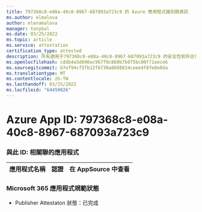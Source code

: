 ```yaml
---
title: 797368c8-e08a-40c8-8967-687093a723c9 的 Azure 應用程式識別碼資訊
ms.author: elmalova
author: elenamalova
manager: tonybal
ms.date: 03/25/2022
ms.topic: article
ms.service: attestation
certification_type: attested
description: 所有適用于797368c8-e08a-40c8-8967-687093a723c9 的安全性和符合性資訊資訊。
ms.openlocfilehash: cddb4a5d696ec967f9c860b7b075bc00f71eece6
ms.sourcegitcommit: b7ef94cf5fb12f6730a8688834ceee4f8fe8e0da
ms.translationtype: MT
ms.contentlocale: zh-TW
ms.lasthandoff: 03/25/2022
ms.locfileid: "64459026"
---
```

# <a name="azure-app-id-797368c8-e08a-40c8-8967-687093a723c9"></a>Azure App ID: 797368c8-e08a-40c8-8967-687093a723c9


### <a name="apps-associated-with-this-id"></a>與此 ID: 相關聯的應用程式
| **應用程式名稱** | **認證** | **在 AppSource 中查看** |
|--------------|---------------|-----------------------|

### <a name="microsoft-365-app-compliance-status"></a>Microsoft 365 應用程式規範狀態
- Publisher Attestaton 狀態：已完成

